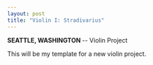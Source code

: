 ```yaml
---
layout: post
title: "Violin I: Stradivarius"
---
```

<b>SEATTLE, WASHINGTON </b> -- Violin Project

This will be my template for a new violin project.
